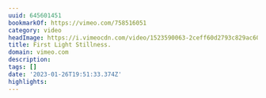 ```yaml
---
uuid: 645601451
bookmarkOf: https://vimeo.com/758516051
category: video
headImage: https://i.vimeocdn.com/video/1523590063-2ceff60d2793c829ac606d72492619acf936ac08dd74a33338cd2fed46af221c-d_295x166
title: First Light Stillness.
domain: vimeo.com
description:
tags: []
date: '2023-01-26T19:51:33.374Z'
highlights:
---
```



